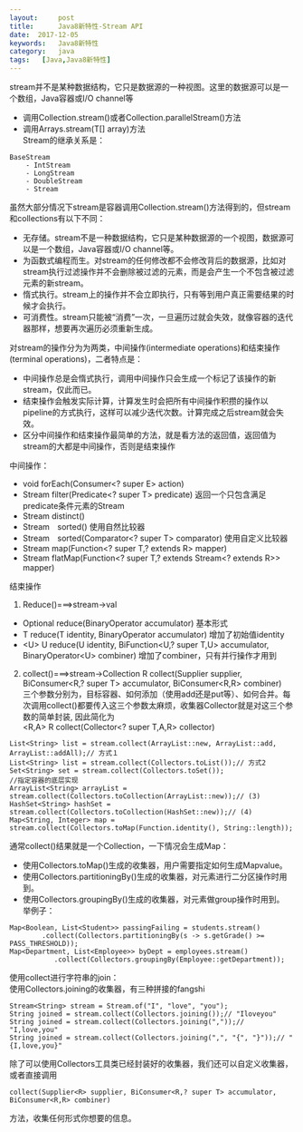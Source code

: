 ```yaml
---
layout:     post
title:      Java8新特性-Stream API
date:  2017-12-05
keywords:   Java8新特性
category:   java
tags:   [Java,Java8新特性]
---
```

stream并不是某种数据结构，它只是数据源的一种视图。这里的数据源可以是一个数组，Java容器或I/O channel等
- 调用Collection.stream()或者Collection.parallelStream()方法
- 调用Arrays.stream(T[] array)方法    
Stream的继承关系是：  
```
BaseStream
    - IntStream
    - LongStream
    - DoubleStream
    - Stream    
```
 
 虽然大部分情况下stream是容器调用Collection.stream()方法得到的，但stream和collections有以下不同：
- 无存储。stream不是一种数据结构，它只是某种数据源的一个视图，数据源可以是一个数组，Java容器或I/O channel等。
- 为函数式编程而生。对stream的任何修改都不会修改背后的数据源，比如对stream执行过滤操作并不会删除被过滤的元素，而是会产生一个不包含被过滤元素的新stream。
- 惰式执行。stream上的操作并不会立即执行，只有等到用户真正需要结果的时候才会执行。
- 可消费性。stream只能被“消费”一次，一旦遍历过就会失效，就像容器的迭代器那样，想要再次遍历必须重新生成。  
  
对stream的操作分为为两类，中间操作(intermediate operations)和结束操作(terminal operations)，二者特点是：
- 中间操作总是会惰式执行，调用中间操作只会生成一个标记了该操作的新stream，仅此而已。
- 结束操作会触发实际计算，计算发生时会把所有中间操作积攒的操作以pipeline的方式执行，这样可以减少迭代次数。计算完成之后stream就会失效。
- 区分中间操作和结束操作最简单的方法，就是看方法的返回值，返回值为stream的大都是中间操作，否则是结束操作
  
中间操作：  
- void forEach(Consumer<? super E> action)
- Stream<T> filter(Predicate<? super T> predicate)  返回一个只包含满足predicate条件元素的Stream  
- Stream<T> distinct()
- Stream<T>　sorted()  使用自然比较器
- Stream<T>　sorted(Comparator<? super T> comparator)  使用自定义比较器
- <R> Stream<R> map(Function<? super T,? extends R> mapper)
- <R> Stream<R> flatMap(Function<? super T,? extends Stream<? extends R>> mapper)

结束操作
1. Reduce()===>stream->val
- Optional<T> reduce(BinaryOperator<T> accumulator)   基本形式
- T reduce(T identity, BinaryOperator<T> accumulator)      增加了初始值identity
- \<U\> U reduce(U identity, BiFunction<U,? super T,U> accumulator, BinaryOperator\<U\> combiner)  增加了combiner，只有并行操作才用到
2. collect()===>stream->Collection
<R> R collect(Supplier<R> supplier, BiConsumer<R,? super T> accumulator, BiConsumer<R,R> combiner)  
三个参数分别为，目标容器、如何添加（使用add还是put等）、如何合并。每次调用collect()都要传入这三个参数太麻烦，收集器Collector就是对这三个参数的简单封装,  因此简化为  
<R,A> R collect(Collector<? super T,A,R> collector)  
```
List<String> list = stream.collect(ArrayList::new, ArrayList::add, ArrayList::addAll);// 方式１
List<String> list = stream.collect(Collectors.toList());// 方式2
Set<String> set = stream.collect(Collectors.toSet()); 
//指定容器的底层实现
ArrayList<String> arrayList = stream.collect(Collectors.toCollection(ArrayList::new));// (3)
HashSet<String> hashSet = stream.collect(Collectors.toCollection(HashSet::new));// (4)
Map<String, Integer> map = stream.collect(Collectors.toMap(Function.identity(), String::length));
```
通常collect()结果就是一个Collection，一下情况会生成Map：  
- 使用Collectors.toMap()生成的收集器，用户需要指定如何生成Mapvalue。
- 使用Collectors.partitioningBy()生成的收集器，对元素进行二分区操作时用到。
- 使用Collectors.groupingBy()生成的收集器，对元素做group操作时用到。
举例子：
 ```
Map<Boolean, List<Student>> passingFailing = students.stream()
         .collect(Collectors.partitioningBy(s -> s.getGrade() >= PASS_THRESHOLD));
Map<Department, List<Employee>> byDept = employees.stream()
            .collect(Collectors.groupingBy(Employee::getDepartment));
 ```
 使用collect进行字符串的join：    
 使用Collectors.joining的收集器，有三种拼接的fangshi
 ```
Stream<String> stream = Stream.of("I", "love", "you");
String joined = stream.collect(Collectors.joining());// "Iloveyou"
String joined = stream.collect(Collectors.joining(","));// "I,love,you"
String joined = stream.collect(Collectors.joining(",", "{", "}"));// "{I,love,you}"
```
除了可以使用Collectors工具类已经封装好的收集器，我们还可以自定义收集器，或者直接调用
```
collect(Supplier<R> supplier, BiConsumer<R,? super T> accumulator, BiConsumer<R,R> combiner)
```
方法，收集任何形式你想要的信息。





